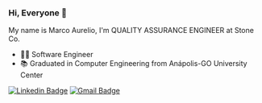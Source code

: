 ### Hi, Everyone 👋
My name is Marco Aurelio, I'm QUALITY ASSURANCE ENGINEER at Stone Co.
- 👨‍💻 Software Engineer
- 📚 Graduated in Computer Engineering from Anápolis-GO University Center

[![Linkedin Badge](https://img.shields.io/badge/-LinkedIn-blue?style=flat-square&logo=Linkedin&logoColor=white&link=https://https://www.linkedin.com/in/marco-aurelio-l-alves-4836a6a1/)](https://www.linkedin.com/in/marco-aurelio-l-alves-4836a6a1/)
[![Gmail Badge](https://img.shields.io/badge/-Gmail-c14438?style=flat-square&logo=Gmail&logoColor=white&link=mailto:abdu.zaiter@gmail.com)](mailto:marcoalves1196@gmail.com)
